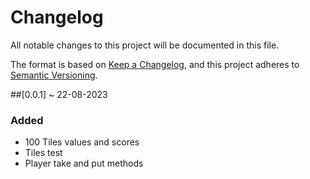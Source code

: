 # Changelog
All notable changes to this project will be documented in this file.

The format is based on [Keep a Changelog](https://keepachangelog.com/en/1.0.0/), and this project adheres to [Semantic Versioning](https://semver.org/spec/v2.0.0.html).


##[0.0.1] ~ 22-08-2023
### Added
- 100 Tiles values and scores
- Tiles test
- Player take and put methods
